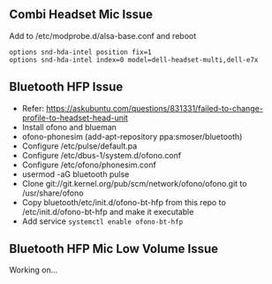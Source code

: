 Combi Headset Mic Issue
-----------------------
Add to /etc/modprobe.d/alsa-base.conf and reboot
```
options snd-hda-intel position fix=1
options snd-hda-intel index=0 model=dell-headset-multi,dell-e7x
```
  
Bluetooth HFP Issue
-------------------
- Refer: https://askubuntu.com/questions/831331/failed-to-change-profile-to-headset-head-unit
- Install ofono and blueman
- ofono-phonesim (add-apt-repository ppa:smoser/bluetooth)
- Configure /etc/pulse/default.pa
- Configure /etc/dbus-1/system.d/ofono.conf
- Configure /etc/ofono/phonesim.conf
- usermod -aG bluetooth pulse
- Clone git://git.kernel.org/pub/scm/network/ofono/ofono.git to /usr/share/ofono
- Copy bluetooth/etc/init.d/ofono-bt-hfp from this repo to /etc/init.d/ofono-bt-hfp and make it executable
- Add service `systemctl enable ofono-bt-hfp`

Bluetooth HFP Mic Low Volume Issue
----------------------------------
Working on...
